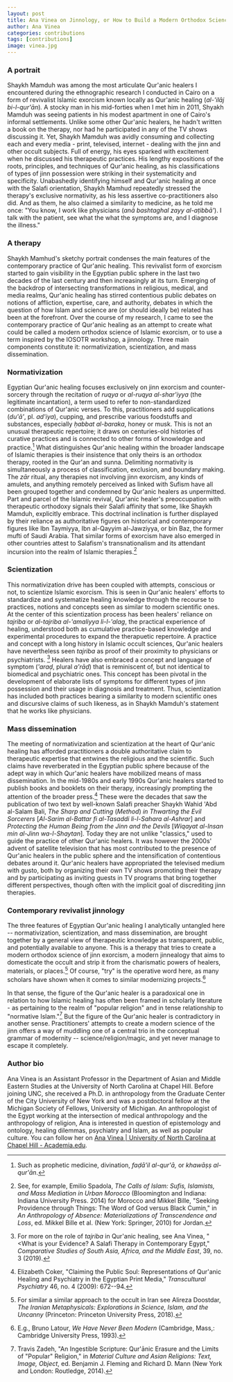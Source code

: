 ```yaml
---
layout: post
title: Ana Vinea on Jinnology, or How to Build a Modern Orthodox Science of Islamic Exorcism
author: Ana Vinea
categories: contributions
tags: [contributions]
image: vinea.jpg
---
```

### A portrait

Shaykh Mamduh was among the most articulate Qur'anic healers I encountered during the ethnographic research I conducted in Cairo on a form of revivalist Islamic exorcism known locally as Qur'anic healing (*al-'ilāj bi-l-qur'ān*)*.* A stocky man in his mid-forties when I met him in 2011, Shyakh Mamduh was seeing patients in his modest apartment in one of Cairo's informal settlements. Unlike some other Qur'anic healers, he hadn't written a book on the therapy, nor had he participated in any of the TV shows discussing it. Yet, Shaykh Mamduh was avidly consuming and collecting each and every media - print, televised, internet - dealing with the jinn and other occult subjects. Full of energy, his eyes sparked with excitement when he discussed his therapeutic practices. His lengthy expositions of the roots, principles, and techniques of Qur'anic healing, as his classifications of types of jinn possession were striking in their systematicity and specificity. Unabashedly identifying himself and Qur'anic healing at once with the Salafi orientation, Shaykh Mamhud repeatedly stressed the therapy's exclusive normativity, as his less assertive co-practitioners also did. And as them, he also claimed a similarity to medicine, as he told me once: "You know, I work like physicians (*anā bashtaghal zayy al-aṭibbā'*). I talk with the patient, see what the what the symptoms are, and I diagnose the illness."


### A therapy

Shaykh Mamhud's sketchy portrait condenses the main features of the contemporary practice of Qur'anic healing. This revivalist form of exorcism started to gain visibility in the Egyptian public sphere in the last two decades of the last century and then increasingly at its turn. Emerging of the backdrop of intersecting transformations in religious, medical, and media realms, Qur'anic healing has stirred contentious public debates on notions of affliction, expertise, care, and authority, debates in which the question of how Islam and science are (or should ideally be) related has been at the forefront. Over the course of my research, I came to see the contemporary practice of Qur'anic healing as an attempt to create what could be called a modern orthodox science of Islamic exorcism, or to use a term inspired by the IOSOTR workshop, a jinnology. Three main components constitute it: normativization, scientization, and mass dissemination.


### Normativization

Egyptian Qur'anic healing focuses exclusively on jinn exorcism and counter-sorcery through the recitation of *ruqya* or *al-ruqya al-shar'iyya* (the legitimate incantation), a term used to refer to non-standardized combinations of Qur'anic verses. To this, practitioners add supplications (*du'ā'*, pl. *ad'iya*), cupping, and prescribe various foodstuffs and substances, especially *ḥabbat al-baraka*, honey or musk. This is not an unusual therapeutic repertoire; it draws on centuries-old histories of curative practices and is connected to other forms of knowledge and practice.[^1] What distinguishes Qur'anic healing within the broader landscape of Islamic therapies is their insistence that only theirs is an orthodox therapy, rooted in the Qur'an and sunna. Delimiting normativity is simultaneously a process of classification, exclusion, and boundary making. The *zār* ritual, any therapies not involving jinn exorcism, any kinds of amulets, and anything remotely perceived as linked with Sufism have all been grouped together and condemned by Qur'anic healers as unpermitted. Part and parcel of the Islamic revival, Qur'anic healer's preoccupation with therapeutic orthodoxy signals their Salafi affinity that some, like Shaykh Mamduh, explicitly embrace. This doctrinal inclination is further displayed by their reliance as authoritative figures on historical and contemporary figures like Ibn Taymiyya, Ibn al-Qayyim al-Jawziyya, or bin Baz, the former mufti of Saudi Arabia. That similar forms of exorcism have also emerged in other countries attest to Salafism's transnationalism and its attendant incursion into the realm of Islamic therapies.[^2]


### Scientization

This normativization drive has been coupled with attempts, conscious or not, to scientize Islamic exorcism. This is seen in Qur'anic healers' efforts to standardize and systematize healing knowledge through the recourse to practices, notions and concepts seen as similar to modern scientific ones. At the center of this scientization process has been healers' reliance on *tajriba* or *al-tajriba al-'amaliyya li-l-'alag*, the practical experience of healing, understood both as cumulative practice-based knowledge and experimental procedures to expand the therapuetic repertoire. A practice and concept with a long history in Islamic occult sciences, Qur'anic healers have nevertheless seen *tajriba* as proof of their proximity to physicians or psychiatrists. [^3] Healers have also embraced a concept and language of symptom (*'araḍ*, plural *a'rāḍ*) that is reminiscent of, but not identical to biomedical and psychiatric ones. This concept has been pivotal in the development of elaborate lists of symptoms for different types of jinn possession and their usage in diagnosis and treatment. Thus, scientization has included both practices bearing a similarity to modern scientific ones and discursive claims of such likeness, as in Shaykh Mamduh's statement that he works like physicians.


### Mass dissemination

The meeting of normativization and scientization at the heart of Qur'anic healing has afforded practitioners a double authoritative claim to therapeutic expertise that entwines the religious and the scientific. Such claims have reverberated in the Egyptian public sphere because of the adept way in which Qur'anic healers have mobilized means of mass dissemination. In the mid-1980s and early 1990s Qur'anic healers started to publish books and booklets on their therapy, increasingly prompting the attention of the broader press.[^4] These were the decades that saw the publication of two text by well-known Salafi preacher Shaykh Wahid 'Abd al-Salam Bali, *The Sharp and Cutting* (*Method*) *in Thwarting the Evil Sorcerers* \[*Al-Sarim al-Battar fi al-Tasaddi li-l-Sahara al-Ashrar*\] and *Protecting the Human Being from the Jinn and the Devils* \[*Wiqayat al-Insan min al-Jinn wa-l-Shaytan*\]. Today they are not unlike "classics," used to guide the practice of other Qur'anic healers. It was however the 2000s' advent of satellite television that has most contributed to the presence of Qur'anic healers in the public sphere and the intensification of contentious debates around it. Qur'anic healers have appropriated the televised medium with gusto, both by organizing their own TV shows promoting their therapy and by participating as inviting guests in TV programs that bring together different perspectives, though often with the implicit goal of discrediting jinn therapies.


### Contemporary revivalist jinnology

The three features of Egyptian Qur'anic healing I analytically untangled here -- normativization, scientization, and mass dissemination, are brought together by a general view of therapeutic knowledge as transparent, public, and potentially available to anyone. This is a therapy that tries to create a modern orthodox science of jinn exorcism, a modern jinnealogy that aims to domesticate the occult and strip it from the charismatic powers of healers, materials, or places.[^5] Of course, "try" is the operative word here, as many scholars have shown when it comes to similar modernizing projects.[^6]

In that sense, the figure of the Qur'anic healer is a paradoxical one in relation to how Islamic healing has often been framed in scholarly literature - as pertaining to the realm of "popular religion" and in tense relationship to "normative Islam."[^7] But the figure of the Qur'anic healer is contradictory in another sense. Practitioners' attempts to create a modern science of the jinn offers a way of muddling one of a central trio in the conceptual grammar of modernity -- science/religion/magic, and yet never manage to escape it completely.


### Author bio

Ana Vinea is an Assistant Professor in the Department of Asian and Middle Eastern Studies at the University of North Carolina at Chapel Hill. Before joining UNC, she received a Ph.D. in anthropology from the Graduate Center of the City University of New York and was a postdoctoral fellow at the Michigan Society of Fellows, University of Michigan. An anthropologist of the Egypt working at the intersection of medical anthropology and the anthropology of religion, Ana is interested in question of epistemology and ontology, healing dilemmas, psychiatry and Islam, as well as popular culture. You can follow her on [Ana Vinea \| University of North Carolina at Chapel Hill - Academia.edu](https://unc.academia.edu/AnaVinea).

[^1]: Such as prophetic medicine, divination, *faḍā'il al-qur'ā,* or *khawāṣṣ al-qur'ān*.

[^2]: See, for example, Emilio Spadola, *The Calls of Islam: Sufis, Islamists, and Mass Mediation in Urban Morocco* (Bloomington and Indiana: Indiana University Press. 2014) for Morocco and Mikkel Bille, "Seeking Providence through Things: The Word of God versus Black Cumin," in *An Anthropology of Absence: Materializations of Transcendence and Loss*, ed. Mikkel Bille et al. (New York: Springer, 2010) for Jordan.

[^3]: For more on the role of *tajriba* in Qur'anic healing, see Ana Vinea, "\<What is your Evidence? A Salafi Therapy in Contemporary Egypt," *Comparative Studies of South Asia, Africa, and the Middle East*, 39, no. 3 (2019).

[^4]: Elizabeth Coker, "Claiming the Public Soul: Representations of Qur'anic Healing and Psychiatry in the Egyptian Print Media," *Transcultural Psychiatry* 46, no. 4 (2009): 672--94.

[^5]: For similar a similar approach to the occult in Iran see Alireza Doostdar, *The Iranian Metaphysicals: Explorations in Science, Islam, and the Uncanny* (Princeton: Princeton University Press, 2018).

[^6]: E.g., Bruno Latour, *We Have Never Been Modern* (Cambridge, Mass,: Cambridge University Press, 1993).

[^7]: Travis Zadeh, "An Ingestible Scripture: Qur'ānic Erasure and the Limits of "Popular" Religion," in *Material Culture and Asian Religions: Text, Image, Object*, ed. Benjamin J. Fleming and Richard D. Mann (New York and London: Routledge, 2014).
